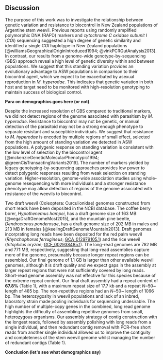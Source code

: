 ## Discussion

The purpose of this work was to investigate the relationship between genetic variation and resistance to biocontrol in New Zealand populations of Argentine stem weevil.
Previous reports using randomly amplified polymorphic DNA (RAPD) markers and *cytochrome C oxidase subunit I* (*COI*) sequencing suggested a high degree of genetic similarity and identified a single *COI* haplotype in New Zealand populations [@williamsGeographicalOriginIntroduced1994; @vinkPCRGutAnalysis2013].
In contrast, our results from a genome-wide genotype-by-sequencing (GBS) approach reveal a high level of genetic diversity within and between populations.
We suggest that this standing variation provides an evolutionary advantage to ASW populations in comparison to their biocontrol agent, which we expect to be exacerbated by asexual reproduction in *M. hyperodae*.
This indicates that genetic variation in both host and target need to be monitored with high-resolution genotyping to maintain success of biological control.

**Para on demographics goes here (or not)**.

Despite the increased resolution of GBS compared to traditional markers, we did not detect regions of the genome associated with parasitism by *M. hyperodae*.
Resistance to biocontrol may not be genetic, or manual detection of the parasitoid may not be a strong enough phenotype to separate resistant and susceptible individuals.
We suggest that resistance to *M. hyperodae* is encoded by multiple regions of small effect, selected from the high amount of standing variation we detected in ASW populations.
A polygenic response on standing variation is consistent with the low level of selection by the biocontrol agent [@mckenzieGeneticMolecularPhenotypic1994; @greenCisTransactingVariants2019].
The number of markers yielded by legacy genotyping-by-sequencing approaches provides low power to detect polygenic responses resulting from weak selection on standing variation.
Higher-resolution, genome-wide association studies using whole-genome resequencing with more individuals and a stronger resistance phenotype may allow detection of regions of the genome associated with resistance of the weevils to biocontrol.

Two draft weevil (Coleoptera: Curculionidae) genomes constructed from short reads have been deposited in the NCBI database.
The coffee berry borer, *Hypothenemus hampei*, has a draft genome size of 163 MB [@vegaDraftGenomeMost2015], and the mountain pine beetle, *Dendroctonus ponderosae*, has a draft genome size of 202 MB in males and 213 MB in females [@keelingDraftGenomeMountain2013].
Draft genomes incorprating long reads have been deposited for the red palm weevil (*Rhynchophorus ferrugineus*; [GCA_012979105.1](https://www.ncbi.nlm.nih.gov/assembly/GCA_012979105.1/)) and the rice weevil (*Sitophilus oryzae*; [GCF_002938485.1](https://www.ncbi.nlm.nih.gov/assembly/GCF_002938485.1/)).
The long-read genomes are 782 MB and 771 MB, respectively, suggesting that long-read assemblies capture more of the genome, presumably because longer repeat regions can be assembled.
Our final genome  of 1.1 GB is larger than other available weevil genomes, although it is draft quality and we expect gaps in the assembly at larger repeat regions that were not sufficiently covered by long reads.
Short-read genome assembly was not effective for this species because of the extreme repeat content.
Our final draft assembly had a repeat content of **67.8%** (Table 1), with a maximum repeat size of 17.7 kb and a repeat *N*~50~ length of 485 bp.
The non-repetitive regions had an *N*~50~ length of 1066 bp.
The heterozygosity in weevil populations and lack of an inbred, laboratory strain made pooling individuals for sequencing undesirable.
The high number of multiple-copy genes in the combined, long read genome highlights the difficulty of assembling repetitive genomes from small, heterozygous organisms.
Our assembly strategy of contig construction with the longest reads, followed by assembly polishing with long reads from a single individual, and then redundant contig removal with PCR-free short reads from another single individual allowed us to improve the contiguity and completeness of the stem weevil genome whilst managing the number of redundant contigs (Table 1).

**Conclusion (let's see what demographics say)**
